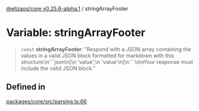 [@elizaos/core v0.25.6-alpha.1](../index.md) / stringArrayFooter

# Variable: stringArrayFooter

> `const` **stringArrayFooter**: "Respond with a JSON array containing the values in a valid JSON block formatted for markdown with this structure:\n\`\`\`json\n\[\n  'value',\n  'value'\n\]\n\`\`\`\n\nYour response must include the valid JSON block."

## Defined in

[packages/core/src/parsing.ts:66](https://github.com/divine-comedian/eliza/blob/main/packages/core/src/parsing.ts#L66)
